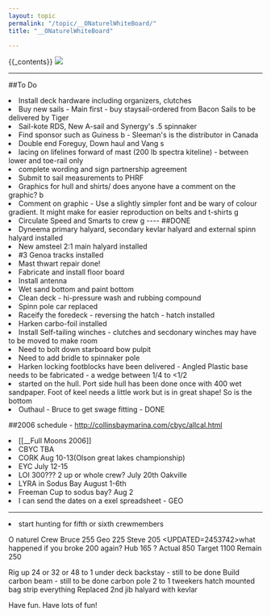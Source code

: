 ```yaml
---
layout: topic
permalink: "/topic/__ONaturelWhiteBoard/"
title: "__ONaturelWhiteBoard"

---
```


{{_contents}}
<img src="images/blr/Onat.jpg">



----
##To Do

<li> Install deck hardware including organizers, clutches
<li> Buy new sails - Main first - buy staysail-ordered from Bacon Sails to be delivered by Tiger
<li> Sail-kote RDS, New A-sail  and Synergy's .5 spinnaker
<li> Find sponsor such as Guiness b - Sleeman's is the distributor in Canada
<li> Double end Foreguy, Down haul and Vang s
<li> lacing on lifelines forward of mast (200 lb spectra kiteline) - between lower and toe-rail only
<li> complete wording and sign partnership agreement
<li> Submit to sail measurements to PHRF
<li> Graphics for  hull and shirts/ does anyone have a comment on the graphic? b
<li> Comment on graphic - Use a slightly simpler font and be wary of colour gradient. It might make for easier reproduction on belts and t-shirts g
<li> Circulate Speed and Smarts to crew g
----
##DONE
<li> Dyneema primary halyard, secondary kevlar halyard and external spinn halyard installed
<li> New amsteel 2:1 main halyard installed
<li>   #3 Genoa tracks installed
<li> Mast thwart repair done!
<li> Fabricate and install floor board
<li> Install antenna
<li> Wet sand bottom and paint bottom
<li> Clean deck - hi-pressure wash and rubbing compound
<li> Spinn pole car replaced
<li> Raceify the foredeck - reversing the hatch - hatch installed
<li> Harken carbo-foil installed
<li> Install Self-tailing winches - clutches and secdonary winches may have to be moved to make room
<li> Need to bolt down starboard bow pulpit
<li> Need to add bridle to spinnaker pole
<li> Harken locking footblocks have been delivered - Angled Plastic base needs to be fabricated - a wedge between 1/4 to <1/2
<li> started on the hull. Port side hull has been done once with 400 wet sandpaper. Foot of keel needs a little work but is in great shape! So is the bottom
<li> Outhaul - Bruce to get swage fitting - DONE

##2006 schedule  - http://collinsbaymarina.com/cbyc/allcal.html
<li> [[__Full Moons 2006]]
<li> CBYC  TBA
<li> CORK  Aug 10-13(Olson great lakes championship)
<li> EYC   July 12-15
<li> LOI 300??? 2 up or whole crew?  July 20th Oakville
<li> LYRA in Sodus Bay August 1-6th
<li> Freeman Cup to sodus bay? Aug 2
<li> I can send the dates on a exel spreadsheet - GEO

----
<li> start hunting for fifth or sixth crewmembers

O naturel Crew
Bruce	255
Geo	225
Steve	205 <UPDATED=2453742>what happened if you broke 200 again?
Hub	165
?
Actual	850
Target	1100
Remain	250



Rig up 24 or 32 or 48 to 1 under deck backstay - still to be done
Build carbon beam - still to be done
carbon pole
2 to 1 tweekers
hatch mounted bag
strip everything
Replaced 2nd jib halyard with kevlar

Have fun. Have lots of fun!

